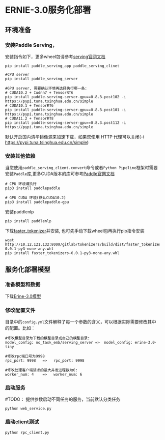 # ERNIE-3.0服务化部署

## 环境准备

### 安装Paddle Serving，
安装指令如下，更多wheel包请参考[serving官网文档](https://github.com/PaddlePaddle/Serving/blob/develop/doc/Latest_Packages_CN.md)
```
pip install paddle_serving_app paddle_serving_clinet

#CPU server
pip install paddle_serving_server

#GPU server, 需要确认环境再选择执行哪一条:
# CUDA10.2 + Cudnn7 + TensorRT6
pip install paddle-serving-server-gpu==0.8.3.post102 -i https://pypi.tuna.tsinghua.edu.cn/simple 
# CUDA10.1 + TensorRT6
pip install paddle-serving-server-gpu==0.8.3.post101 -i https://pypi.tuna.tsinghua.edu.cn/simple
# CUDA11.2 + TensorRT8
pip install paddle-serving-server-gpu==0.8.3.post112 -i https://pypi.tuna.tsinghua.edu.cn/simple
```

默认开启国内清华镜像源来加速下载，如果您使用 HTTP 代理可以关闭(-i https://pypi.tuna.tsinghua.edu.cn/simple)


### 安装其他依赖
当您使用`paddle_serving_client.convert`命令或者`Python Pipeline`框架时需要安装`Paddle`库,更多CUDA版本的库可参考[Paddle官网文档](https://www.paddlepaddle.org.cn/documentation/docs/zh/install/index_cn.html)
```
# CPU 环境请执行
pip3 install paddlepaddle

# GPU CUDA 环境(默认CUDA10.2)
pip3 install paddlepaddle-gpu
```


安装paddlenlp
```
pip install paddlenlp
```


下载[faster_tokenizer](http://10.12.121.132:8000/gitlab/tokenizers/build/dist/faster_tokenizers-0.0.1-py3-none-any.whl)并安装, 也可先手动下载wheel包再执行pip指令安装
```
wget http://10.12.121.132:8000/gitlab/tokenizers/build/dist/faster_tokenizers-0.0.1-py3-none-any.whl
pip install faster_tokenizers-0.0.1-py3-none-any.whl
```


## 服务化部署模型
### 准备模型和数据
下载[Erine-3.0模型](TODO)

### 修改配置文件
目录中的`config.yml`文件解释了每一个参数的含义，可以根据实际需要修改其中的配置。比如：
```
#修改模型目录为下载的模型目录或自己的模型目录:
model_config: no_task_emb/serving_server =>  model_config: erine-3.0-tiny

#修改rpc端口号为9998
rpc_port: 9998   =>   rpc_port: 9998

#修改处理客户端请求的最大并发进程数为6:
worker_num: 4    =>   worker_num: 6
```

### 启动服务
#TODO： 提供参数启动不同任务的服务，当前默认分类任务
```
python web_service.py
```

### 启动client测试
```
python rpc_client.py
```

